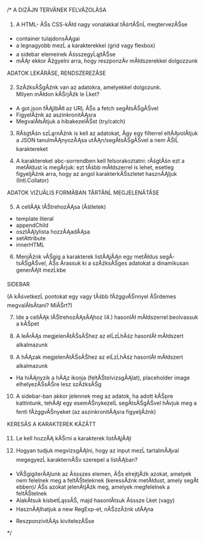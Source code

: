 /\*
A DIZĂJN TERVĂNEK FELVĂZOLĂSA

1. A HTML- ĂŠs CSS-kĂłd nagy vonalakkal tĂśrtĂŠnĹ megtervezĂŠse

- container tulajdonsĂĄgai
- a legnagyobb mezĹ a karakterekkel (grid vagy flexbox)
- a sidebar elemeinek ĂśsszegyĹąjtĂŠse
- mĂĄr ekkor Ăźgyelni arra, hogy reszponzĂ­v mĂłdszerekkel dolgozzunk

ADATOK LEKĂRĂSE, RENDSZEREZĂSE

2.  SzĂźksĂŠgĂźnk van az adatokra, amelyekkel dolgozunk.  
    Milyen mĂłdon kĂŠrjĂźk le Ĺket?

- A got.json fĂĄjlbĂłl az URL ĂŠs a fetch segĂ­tsĂŠgĂŠvel
- FigyelĂźnk az aszinkronitĂĄsra
- MegvalĂłsĂ­tjuk a hibakezelĂŠst (try/catch)

3. RĂśgtĂśn szĹąrnĂźnk is kell az adatokat, Ă­gy egy filterrel
   eltĂĄvolĂ­tjuk a JSON tanulmĂĄnyozĂĄsa utĂĄn/segĂ­tsĂŠgĂŠvel a nem ĂŠlĹ karaktereket

4. A karaktereket abc-sorrendben kell felsorakoztatni:
   rĂśgtĂśn ezt a metĂłdust is megĂ­rjuk: ezt tĂśbb mĂłdszerrel is lehet, esetleg
   figyeljĂźnk arra, hogy az angol karakterkĂŠszletet hasznĂĄljuk (Intl.Collator)

ADATOK VIZUĂLIS FORMĂBAN TĂRTĂNĹ MEGJELENĂTĂSE

5. A cellĂĄk lĂŠtrehozĂĄsa (Ăśtletek)

- template literal
- appendChild
- osztĂĄlylista hozzĂĄadĂĄsa
- setAttribute
- innerHTML

6. MenjĂźnk vĂŠgig a karakterek listĂĄjĂĄn egy metĂłdus segĂ­tsĂŠgĂŠvel,
   ĂŠs Ă­rassuk ki a szĂźksĂŠges adatokat a dinamikusan generĂĄlt mezĹkbe

SIDEBAR

(A kĂśvetkezĹ pontokat egy vagy tĂśbb fĂźggvĂŠnnyel ĂŠrdemes megvalĂłsĂ­tani?
MiĂŠrt?)

7. Ide a cellĂĄk lĂŠtrehozĂĄsĂĄhoz (4.) hasonlĂł mĂłdszerrel beolvassuk a kĂŠpet

8. A leĂ­rĂĄs megjelenĂ­tĂŠsĂŠhez az elĹzĹhĂśz hasonlĂł mĂłdszert alkalmazunk

9. A hĂĄzak megjelenĂ­tĂŠsĂŠhez az elĹzĹhĂśz hasonlĂł mĂłdszert alkalmazunk

- Ha hiĂĄnyzik a hĂĄz ikonja (feltĂŠtelvizsgĂĄlat),
  placeholder image elhelyezĂŠsĂŠre lesz szĂźksĂŠg

10. A sidebar-ban akkor jelennek meg az adatok, ha adott kĂŠpre kattintunk,
    tehĂĄt egy esemĂŠnykezelĹ segĂ­tsĂŠgĂŠvel hĂ­vjuk meg a fenti fĂźggvĂŠnyeket
    (az aszinkronitĂĄsra figyeljĂźnk)

KERESĂS A KARAKTEREK KĂZĂTT

11. Le kell hozzĂĄ kĂŠrni a karakterek listĂĄjĂĄt

12. Hogyan tudjuk megvizsgĂĄlni, hogy az input mezĹ tartalmĂĄval megegyezĹ karakternĂŠv
    szerepel a listĂĄban?

- VĂŠgigiterĂĄlunk az Ăśsszes elemen, ĂŠs elrejtjĂźk azokat,
  amelyek nem felelnek meg a feltĂŠteleknek (keressĂźnk metĂłdust, amely segĂ­t ebben)/
  ĂŠs azokat jelenĂ­tjĂźk meg, amelyek megfelelnek a feltĂŠtelnek
- AlakĂ­tsuk kisbetĹąssĂŠ, majd hasonlĂ­tsuk Ăśssze Ĺket (vagy)
- HasznĂĄlhatjuk a new RegExp-et, nĂŠzzĂźnk utĂĄna

* ReszponzivitĂĄs kivitelezĂŠse

\*/
